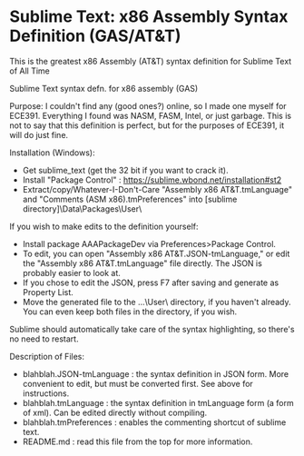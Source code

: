 Sublime Text: x86 Assembly Syntax Definition (GAS/AT&T)
==========================

This is the greatest x86 Assembly (AT&amp;T) syntax definition for Sublime Text of All Time

Sublime Text syntax defn. for x86 assembly (GAS)

Purpose:  I couldn't find any (good ones?) online, so I made one myself for ECE391.  Everything I found was NASM, FASM, Intel, or just garbage. This is not to say that this definition is perfect, but for the purposes of ECE391, it will do just fine.

Installation (Windows):
- Get sublime_text (get the 32 bit if you want to crack it).
- Install "Package Control" : https://sublime.wbond.net/installation#st2
- Extract/copy/Whatever-I-Don't-Care "Assembly x86 AT&T.tmLanguage" and "Comments (ASM x86).tmPreferences" into [sublime directory]\Data\Packages\User\

If you wish to make edits to the definition yourself:
- Install package AAAPackageDev via Preferences>Package Control.
- To edit, you can open "Assembly x86 AT&T.JSON-tmLanguage," or edit the "Assembly x86 AT&T.tmLanguage" file directly. The JSON is probably easier to look at.
- If you chose to edit the JSON, press F7 after saving and generate as Property List.
- Move the generated file to the ...\User\ directory, if you haven't already.  You can even keep both files in the directory, if you wish.

Sublime should automatically take care of the syntax highlighting, so there's no need to restart.


Description of Files:
- blahblah.JSON-tmLanguage : the syntax definition in JSON form. More convenient to edit, but must be converted first. See above for instructions.
- blahblah.tmLanguage : the syntax definition in tmLanguage form (a form of xml). Can be edited directly without compiling.
- blahblah.tmPreferences : enables the commenting shortcut of sublime text.
- README.md : read this file from the top for more information.
